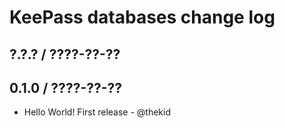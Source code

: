 KeePass databases change log
============================

## ?.?.? / ????-??-??

## 0.1.0 / ????-??-??

* Hello World! First release - @thekid